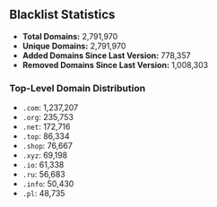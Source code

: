 ## Blacklist Statistics

- **Total Domains:** 2,791,970
- **Unique Domains:** 2,791,970
- **Added Domains Since Last Version:** 778,357
- **Removed Domains Since Last Version:** 1,008,303

### Top-Level Domain Distribution

-  `.com`: 1,237,207
-  `.org`: 235,753
-  `.net`: 172,716
-  `.top`: 86,334
-  `.shop`: 76,667
-  `.xyz`: 69,198
-  `.io`: 61,338
-  `.ru`: 56,683
-  `.info`: 50,430
-  `.pl`: 48,735
